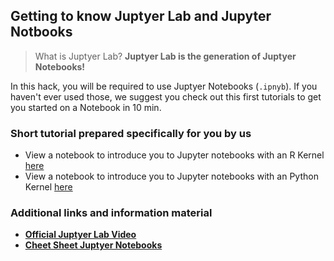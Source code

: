 ## Getting to know Juptyer Lab and Jupyter Notbooks

> What is Juptyer Lab? **Juptyer Lab is the generation of Juptyer Notebooks!**

In this hack, you will be required to use Juptyer Notebooks (`.ipnyb`). If you haven't ever used those, we suggest you check out this first tutorials to get you started on a Notebook in 10 min.

### Short tutorial prepared specifically for you by us

* View a notebook to introduce you to Jupyter notebooks with an R Kernel [here](https://github.com/ironhacks/Tutorials-COVID-19/blob/master/part-1/PartI_IntroNotebookR.ipynb)
* View a notebook to introduce you to Jupyter notebooks with an Python Kernel [here](https://github.com/ironhacks/Tutorials-COVID-19/blob/master/tutorials-fall-2020/pyton/PartI_IntroNotebookPython.ipynb)

### Additional links and information material

* **[Official Juptyer Lab Video](https://www.youtube.com/watch?time_continue=260&v=A5YyoCKxEOU&feature=emb_logo)**
* **[Cheet Sheet Juptyer Notebooks](https://raw.githubusercontent.com/ironhacks/Tutorials-COVID-19/master/Shortcuts.png?token=AC7DAY2TYDGKRV4CIQBVAG27FRYUG)**
